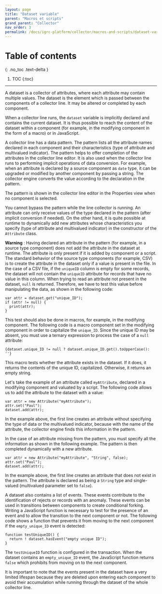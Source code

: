 ```yaml
---
layout: page
title: "Dataset variable"
parent: "Macros et scripts"
grand_parent: "Collector"
nav_order: 3
permalink: /docs/igrc-platform/collector/macros-and-scripts/dataset-variable/
---
```


# Table of contents
{: .no_toc .text-delta }

1. TOC
{:toc}
---

A dataset is a collector of attributes, where each attribute may contain multiple values. The dataset is the element which is passed between the components of a collector line. It may be altered or completed by each component.   

When a collector line runs, the `dataset` variable is implicitly declared and contains the current dataset. It is thus possible to reach the content of the dataset within a component (for example, in the modifying component in the form of a macro) or in JavaScript.   

A collector line has a data pattern. The pattern lists all the attribute names declared in each component and their characteristics (type of attribute and multivalued indicator). The pattern helps to offer completion of the attributes in the collector line editor. It is also used when the collector line runs to performing implicit operations of data conversion. For example, when an attribute is declared by a source component as `date` type, it can be upgraded or modified by another component by passing a string. The collector engine converts the value according to the declaration in the pattern.   

The pattern is shown in the collector line editor in the Properties view when no component is selected.   

You cannot bypass the pattern while the line collector is running. An attribute can only receive values of the type declared in the pattern (after implicit conversion if needed). On the other hand, it is quite possible at runtime to dynamically add new attributes whose characteristics you specify (type of attribute and multivalued indicator) in the constructor of the `Attribute` class.

**Warning** : Having declared an attribute in the pattern (for example, in a source type component) does not add the attribute in the dataset at runtime. The attribute is only present if it is added by component or a script. The standard behavior of the source type components (for example, CSV) is to create the attribute in the dataset only if a value is present in the file. In the case of a CSV file, if the `uniqueID` column is empty for some records, the dataset will not contain the `uniqueID` attribute for records that have no value in this column. When trying to read an attribute not present in the dataset, `null` is returned. Therefore, we have to test this value before manipulating the data, as shown in the following code:
```
var attr = dataset.get("unique_ID");
if (attr != null) {
  print(attr);
}
```

This test should also be done in macros, for example, in the modifying component. The following code is a macro component set in the modifying component in order to capitalize the `unique_ID`. Since the unique ID may be absent, you must use a ternary expression to process the case of a `null` attribute:   

`{dataset.unique_ID != null ? dataset.unique_ID.get().toUpperCase(): ''}`   

This macro tests whether the attribute exists in the dataset. If it does, it returns the contents of the unique ID, capitalized. Otherwise, it returns an empty string.   

Let's take the example of an attribute called `myAttribute`, declared in a modifying component and valuated by a script. The following code allows us to add the attribute to the dataset with a value:
```
var attr = new Attribute("myAttribute");
attr.set("Paul");
dataset.add(attr);
```

In the example above, the first line creates an attribute without specifying the type of data or the multivalued indicator, because with the name of the attribute, the collector engine finds this information in the pattern.   

In the case of an attribute missing from the pattern, you must specify all the information as shown in the following example. The pattern is then completed dynamically with a new attribute.   
```
var attr = new Attribute("myAttribute", "String", false);
attr.set("Paul");
dataset.add(attr);
```

In the example above, the first line creates an attribute that does not exist in the pattern. The attribute is declared as being a `String` type and single-valued (multivalued parameter set to `false`).   

A dataset also contains a list of events. These events contribute to the identification of rejects or records with an anomaly. These events can be used in transitions between components to create conditional forking. Writing a JavaScript function is necessary to test for the presence of an event and to allow the transition to the next component or not. The following code shows a function that prevents it from moving to the next component if the `empty_unique_ID` event is detected:   
```
function testUniqueID() {
  return ! dataset.hasEvent("empty unique ID");
}
```

The `testUniqueID` function is configured in the transaction. When the dataset contains an `empty_unique_ID` event, the JavaScript function returns `false` which prohibits from moving on to the next component.   

It is important to note that the events present in the dataset have a very limited lifespan because they are deleted upon entering each component to avoid their accumulation while running through the dataset of the whole collector line.
